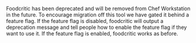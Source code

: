 Foodcritic has been deprecated and will be removed from Chef Workstation
in the future. To encourage migration off this tool we have gated it behind
a feature flag. If the feature flag is disabled, foodcritic will output a
deprecation message and tell people how to enable the feature flag if they
want to use it. If the feature flag is enabled, foodcritic works as before.
